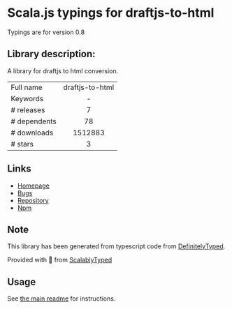 
# Scala.js typings for draftjs-to-html

Typings are for version 0.8

## Library description:
A library for draftjs to html conversion.

|                    |                 |
| ------------------ | :-------------: |
| Full name          | draftjs-to-html |
| Keywords           | - |
| # releases         | 7 |
| # dependents       | 78 |
| # downloads        | 1512883 |
| # stars            | 3 |

## Links
- [Homepage](https://github.com/jpuri/draftjs-to-html#readme)
- [Bugs](https://github.com/jpuri/draftjs-to-html/issues)
- [Repository](https://github.com/jpuri/draftjs-to-html)
- [Npm](https://www.npmjs.com/package/draftjs-to-html)
    


## Note
This library has been generated from typescript code from [DefinitelyTyped](https://definitelytyped.org).

Provided with :purple_heart: from [ScalablyTyped](https://github.com/oyvindberg/ScalablyTyped)

## Usage
See [the main readme](../../readme.md) for instructions.


